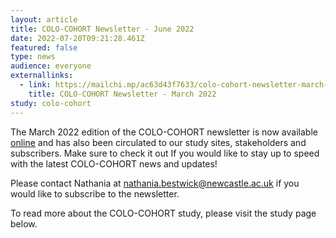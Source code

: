 ```yaml
---
layout: article
title: COLO-COHORT Newsletter - June 2022
date: 2022-07-20T09:21:28.461Z
featured: false
type: news
audience: everyone
externallinks:
  - link: https://mailchi.mp/ac63d43f7633/colo-cohort-newsletter-march-2022
    title: COLO-COHORT Newsletter - March 2022
study: colo-cohort
---
```

The March 2022 edition of the COLO-COHORT newsletter is now available [online](https://mailchi.mp/ac63d43f7633/colo-cohort-newsletter-march-2022) and has also been circulated to our study sites, stakeholders and subscribers. Make sure to check it out If you would like to stay up to speed with the latest COLO-COHORT news and updates!

Please contact Nathania at nathania.bestwick@newcastle.ac.uk if you would like to subscribe to the newsletter.

To read more about the COLO-COHORT study, please visit the study page below.
